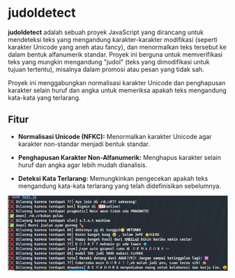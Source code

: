 # judoldetect
**judoldetect** adalah sebuah proyek JavaScript yang dirancang untuk mendeteksi teks yang mengandung karakter-karakter modifikasi (seperti karakter Unicode yang aneh atau fancy), dan menormalkan teks tersebut ke dalam bentuk alfanumerik standar. Proyek ini berguna untuk memverifikasi teks yang mungkin mengandung "judol" (teks yang dimodifikasi untuk tujuan tertentu), misalnya dalam promosi atau pesan yang tidak sah.

Proyek ini menggabungkan normalisasi karakter Unicode dan penghapusan karakter selain huruf dan angka untuk memeriksa apakah teks mengandung kata-kata yang terlarang.

## Fitur
* **Normalisasi Unicode (NFKC):** Menormalkan karakter Unicode agar karakter non-standar menjadi bentuk standar.

* **Penghapusan Karakter Non-Alfanumerik:** Menghapus karakter selain huruf dan angka agar lebih mudah dianalisis.

* **Deteksi Kata Terlarang:** Memungkinkan pengecekan apakah teks mengandung kata-kata terlarang yang telah didefinisikan sebelumnya.

![screenshot](image.png)
